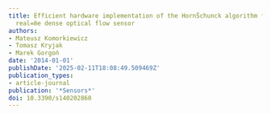 ```yaml
---
title: Efficient hardware implementation of the HornS̄chunck algorithm for highēsolution
  real=m̄e dense optical flow sensor
authors:
- Mateusz Komorkiewicz
- Tomasz Kryjak
- Marek Gorgoń
date: '2014-01-01'
publishDate: '2025-02-11T18:08:49.509469Z'
publication_types:
- article-journal
publication: '*Sensors*'
doi: 10.3390/s140202860
---
```

